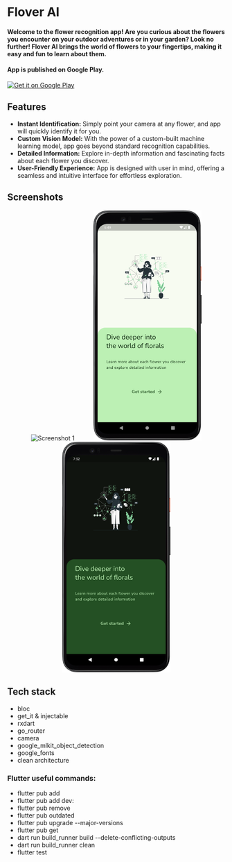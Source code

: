 # Flover AI

#### Welcome to the flower recognition app! Are you curious about the flowers you encounter on your outdoor adventures or in your garden? Look no further! Flover AI brings the world of flowers to your fingertips, making it easy and fun to learn about them.

#### App is published on Google Play.

<a href="linkHERE">
    <img alt="Get it on Google Play"
        height="80"
        src="https://play.google.com/intl/en_us/badges/images/generic/en_badge_web_generic.png" />
</a>  

## Features

- <b>Instant Identification:</b> Simply point your camera at any flower, and app will quickly identify it for you.
- <b>Custom Vision Model:</b> With the power of a custom-built machine learning model, app goes beyond standard recognition capabilities.
- <b>Detailed Information:</b> Explore in-depth information and fascinating facts about each flower you discover.
- <b>User-Friendly Experience:</b> App is designed with user in mind, offering a seamless and intuitive interface for effortless exploration.

## Screenshots

<!-- ![Screenshot 1](/screenshots/android_camera_frame.png) &nbsp;&nbsp;&nbsp; ![Screenshot 2](/screenshots/android_intro_frame.png) &nbsp;&nbsp;&nbsp; ![Screenshot 3](/screenshots/android_intro_frame_dark.png) -->

<div align="center">
    <img src="/screenshots/android_camera_frame.png" alt="Screenshot 1" width="250" hspace="20">
    <img src="/screenshots/android_intro_frame.png" alt="Screenshot 2" width="250" hspace="20">
    <img src="/screenshots/android_intro_frame_dark.png" alt="Screenshot 3" width="250" hspace="20">
</div>

## Tech stack
- bloc
- get_it & injectable
- rxdart
- go_router
- camera
- google_mlkit_object_detection
- google_fonts
- clean architecture

### Flutter useful commands:
- flutter pub add
- flutter pub add dev:
- flutter pub remove
- flutter pub outdated
- flutter pub upgrade --major-versions
- flutter pub get
- dart run build_runner build --delete-conflicting-outputs
- dart run build_runner clean
- flutter test